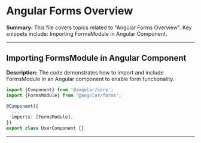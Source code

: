# Angular Forms Overview

**Summary:** This file covers topics related to "Angular Forms Overview". Key snippets include: Importing FormsModule in Angular Component.

---

## Importing FormsModule in Angular Component

**Description:** The code demonstrates how to import and include FormsModule in an Angular component to enable form functionality.

```ts
import {Component} from '@angular/core';
import {FormsModule} from '@angular/forms';

@Component({
  ...
  imports: [FormsModule],
})
export class UserComponent {}
```

---